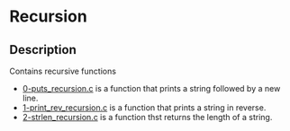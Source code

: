 # Recursion

## Description
Contains recursive functions

- [0-puts_recursion.c](./0-puts_recursion) is a function that prints a string followed by a new line.
- [1-print_rev_recursion.c](./1-print_rev_recursion.c) is a function that prints a string in reverse.
- [2-strlen_recursion.c](./2-strlen_recursion) is a function thst returns the length of a string.

